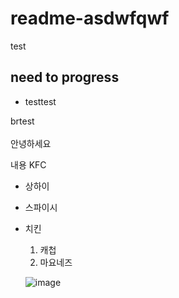 # readme-asdwfqwf
test

## need to progress
- testtest

brtest <br/><br/>
안녕하세요

내용 KFC
* 상하이
* 스파이시
* 치킨

  1. 캐첩
  2. 마요네즈
 
  ![image](https://github.com/jkl0727/readme-asdwfqwf/assets/19360586/ad9615e9-9a4b-4a0f-8c5d-0eccb55faf87)

